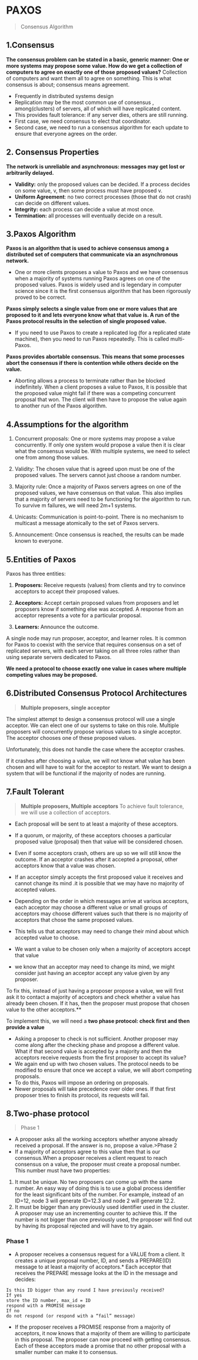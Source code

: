 # PAXOS
> Consensus Algorithm

## 1.Consensus
**The consensus problem can be stated in a basic, generic manner: One or more systems may propose some value. How do we get a collection of computers to agree on exactly one of those proposed values?**
Collection of computers and want them all to agree on something. This is what consensus is about; consensus means agreement.
* Frequently in distributed systems design
* Replication may be the most common use of consensus , among(clusters) of servers, all of which will have replicated content.
* This provides fault tolerance: if any server dies, others are still running.
* First case, we need consensus to elect that coordinator.
* Second case, we need to run a consensus algorithm for each update to ensure that everyone agrees on the order.

## 2. Consensus Properties 
**The network is unreliable and asynchronous: messages may get lost or arbitrarily delayed.**
- **Validity:** only the proposed values can be decided. If a process decides on some value, v, then some process must have proposed v.
- **Uniform Agreement**: no two correct processes (those that do not crash) can decide on different values.
- **Integrity:** each process can decide a value at most once.
- **Termination:** all processes will eventually decide on a result.

## 3.Paxos Algorithm
**Paxos is an algorithm that is used to achieve consensus among a distributed set of computers that communicate via an asynchronous network.** 

- One or more clients proposes a value to Paxos and we have consensus when a majority of systems running Paxos agrees on one of the proposed values. Paxos is widely used and is legendary in computer science since it is the first consensus algorithm that has been rigorously proved to be correct.

**Paxos simply selects a single value from one or more values that are proposed to it and lets everyone know what that value is. A run of the Paxos protocol results in the selection of single proposed value.**

- If you need to use Paxos to create a replicated log (for a replicated state machine), then you need to run Paxos repeatedly. This is called multi-Paxos.

**Paxos provides abortable consensus. This means that some processes abort the consensus if there is contention while others decide on the value.**

- Aborting allows a process to terminate rather than be blocked indefinitely. When a client proposes a value to Paxos, it is possible that the proposed value might fail if there was a competing concurrent proposal that won. The client will then have to propose the value again to another run of the Paxos algorithm.

## 4.Assumptions for the algorithm 

1. Concurrent proposals: One or more systems may propose a value concurrently. If only one system would propose a value then it is clear what the consensus would be. With multiple systems, we need to select one from among those values.
    
2. Validity: The chosen value that is agreed upon must be one of the proposed values. The servers cannot just choose a random number.
    
3. Majority rule: Once a majority of Paxos servers agrees on one of the proposed values, we have consensus on that value. This also implies that a majority of servers need to be functioning for the algorithm to run. To survive m failures, we will need 2m+1 systems.
    
4. Unicasts: Communication is point-to-point. There is no mechanism to multicast a message atomically to the set of Paxos servers.
    
5. Announcement: Once consensus is reached, the results can be made known to everyone. 

## 5.Entities of Paxos

Paxos has three entities:

1.  **Proposers:** Receive requests (values) from clients and try to convince acceptors to accept their proposed values.
    
2.  **Acceptors:** Accept certain proposed values from proposers and let proposers know if something else was accepted. A response from an acceptor represents a vote for a particular proposal.
    
3.  **Learners:** Announce the outcome.
    

A single node may run proposer, acceptor, and learner roles. It is common for Paxos to coexist with the service that requires consensus on a set of replicated servers, with each server taking on all three roles rather than using separate servers dedicated to Paxos.

**We need a protocol to choose exactly one value in cases where multiple competing values may be proposed.**

## 6.Distributed Consensus Protocol Architectures

> **Multiple proposers, single acceptor**

The simplest attempt to design a consensus protocol will use a single acceptor. We can elect one of our systems to take on this role. Multiple proposers will concurrently propose various values to a single acceptor. The acceptor chooses one of these proposed values.

Unfortunately, this does not handle the case where the acceptor crashes.

If it crashes after choosing a value, we will not know what value has been chosen and will have to wait for the acceptor to restart. We want to design a system that will be functional if the majority of nodes are running.

## 7.Fault Tolerant 

> **Multiple proposers, Multiple acceptors**
To achieve fault tolerance, we will use a collection of acceptors.

- Each proposal will be sent to at least a majority of these acceptors.

- If a quorum, or majority, of these acceptors chooses a particular proposed value (proposal) then that value will be considered chosen.

- Even if some acceptors crash, others are up so we will still know the outcome. If an acceptor crashes after it accepted a proposal, other acceptors know that a value was chosen.

  

- If an acceptor simply accepts the first proposed value it receives and cannot change its mind .it is possible that we may have no majority of accepted values.

- Depending on the order in which messages arrive at various acceptors, each acceptor may choose a different value or small groups of acceptors may choose different values such that there is no majority of acceptors that chose the same proposed values.

- This tells us that acceptors may need to change their mind about which accepted value to choose.

- We want a value to be chosen only when a majority of acceptors accept that value

- we know that an acceptor may need to change its mind, we might consider just having an acceptor accept any value given by any proposer.

To fix this, instead of just having a proposer propose a value, we will first ask it to contact a majority of acceptors and check whether a value has already been chosen. If it has, then the proposer must propose that chosen value to the other acceptors.**

To implement this, we will need a **two phase protocol: check first and then provide a value**

- Asking a proposer to check is not sufficient. Another proposer may come along after the checking phase and propose a different value. What if that second value is accepted by a majority and then the acceptors receive requests from the first proposer to accept its value? 
- We again end up with two chosen values. The protocol needs to be modified to ensure that once we accept a value, we will abort competing proposals. 
- To do this, Paxos will impose an ordering on proposals. 
- Newer proposals will take precedence over older ones. If that first proposer tries to finish its protocol, its requests will fail.

## 8.Two-phase protocol
> Phase 1  
* A proposer asks all the working acceptors whether anyone already received a proposal. If the answer is no, propose a value.>Phase 2  
* If a majority of acceptors agree to this value then that is our consensus.When a proposer receives a client request to reach consensus on a value, the proposer must create a proposal number. This number must have two properties:  
1. It must be unique. No two proposers can come up with the same number. An easy way of doing this is to use a global process identifier for the least significant bits of the number. For example, instead of an ID=12, node 3 will generate ID=12.3 and node 2 will generate 12.2.  
2. It must be bigger than any previously used identifier used in the cluster. A proposer may use an incrementing counter to achieve this. If the number is not bigger than one previously used, the proposer will find out by having its proposal rejected and will have to try again.

### Phase 1  
* A proposer receives a consensus request for a VALUE from a client. It creates a unique proposal number, ID, and sends a PREPARE(ID) message to at least a majority of acceptors.* Each acceptor that receives the PREPARE message looks at the ID in the message and decides:  
```  
Is this ID bigger than any round I have previously received?  
If yes  
store the ID number, max_id = ID  
respond with a PROMISE message  
If no  
do not respond (or respond with a “fail” message)  
```  
* If the proposer receives a PROMISE response from a majority of acceptors, it now knows that a majority of them are willing to participate in this proposal. The proposer can now proceed with getting consensus. Each of these acceptors made a promise that no other proposal with a smaller number can make it to consensus.